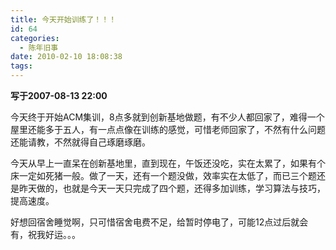 ```yaml
---
title: 今天开始训练了！！！
id: 64
categories:
  - 陈年旧事
date: 2010-02-10 18:08:38
tags:
---
```


**写于2007-08-13 22:00**

今天终于开始ACM集训，8点多就到创新基地做题，有不少人都回家了，难得一个屋里还能多于五人，有一点点像在训练的感觉，可惜老师回家了，不然有什么问题还能请教，不然就得自己琢磨琢磨。

今天从早上一直呆在创新基地里，直到现在，午饭还没吃，实在太累了，如果有个床一定如死猪一般。做了一天，还有一个题没做，效率实在太低了，而已三个题还是昨天做的，也就是今天一天只完成了四个题，还得多加训练，学习算法与技巧，提高速度。

好想回宿舍睡觉啊，只可惜宿舍电费不足，给暂时停电了，可能12点过后就会有，祝我好运。。。
